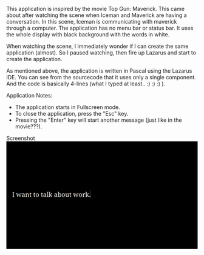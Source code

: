 This application is inspired by the movie Top Gun: Maverick. This came about
after watching the scene when Iceman and Maverick are having a conversation. In
this scene, Iceman is communicating with maverick through a computer. The
application has no menu bar or status bar. It uses the whole display with black
background with the words in white. 

When watching the scene, I immediately wonder if I can create the same
application (almost). So I paused watching, then fire up Lazarus and start to
create the application.

As mentioned above, the application is written in Pascal using the Lazarus IDE.
You can see from the sourcecode that it uses only a single component. And the
code is basically 4-lines (what I typed at least.. :) :) :) ).

Application Notes:

* The application starts in Fullscreen mode.
* To close the application, press the "Esc" key.
* Pressing the "Enter" key will start another message (just like in the
  movie???).


Screenshot
![Screenshot of "I want to talk to you about work" in display](screenshot.png)
